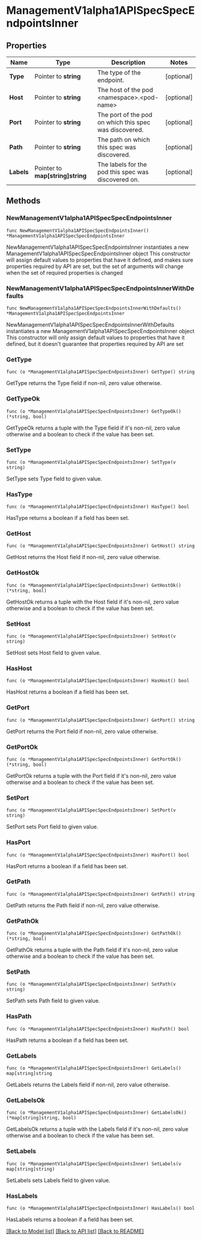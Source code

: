 # ManagementV1alpha1APISpecSpecEndpointsInner

## Properties

Name | Type | Description | Notes
------------ | ------------- | ------------- | -------------
**Type** | Pointer to **string** | The type of the endpoint. | [optional] 
**Host** | Pointer to **string** | The host of the pod &lt;namespace&gt;.&lt;pod-name&gt; | [optional] 
**Port** | Pointer to **string** | The port of the pod on which this spec was discovered. | [optional] 
**Path** | Pointer to **string** | The path on which this spec was discovered. | [optional] 
**Labels** | Pointer to **map[string]string** | The labels for the pod this spec was discovered on. | [optional] 

## Methods

### NewManagementV1alpha1APISpecSpecEndpointsInner

`func NewManagementV1alpha1APISpecSpecEndpointsInner() *ManagementV1alpha1APISpecSpecEndpointsInner`

NewManagementV1alpha1APISpecSpecEndpointsInner instantiates a new ManagementV1alpha1APISpecSpecEndpointsInner object
This constructor will assign default values to properties that have it defined,
and makes sure properties required by API are set, but the set of arguments
will change when the set of required properties is changed

### NewManagementV1alpha1APISpecSpecEndpointsInnerWithDefaults

`func NewManagementV1alpha1APISpecSpecEndpointsInnerWithDefaults() *ManagementV1alpha1APISpecSpecEndpointsInner`

NewManagementV1alpha1APISpecSpecEndpointsInnerWithDefaults instantiates a new ManagementV1alpha1APISpecSpecEndpointsInner object
This constructor will only assign default values to properties that have it defined,
but it doesn't guarantee that properties required by API are set

### GetType

`func (o *ManagementV1alpha1APISpecSpecEndpointsInner) GetType() string`

GetType returns the Type field if non-nil, zero value otherwise.

### GetTypeOk

`func (o *ManagementV1alpha1APISpecSpecEndpointsInner) GetTypeOk() (*string, bool)`

GetTypeOk returns a tuple with the Type field if it's non-nil, zero value otherwise
and a boolean to check if the value has been set.

### SetType

`func (o *ManagementV1alpha1APISpecSpecEndpointsInner) SetType(v string)`

SetType sets Type field to given value.

### HasType

`func (o *ManagementV1alpha1APISpecSpecEndpointsInner) HasType() bool`

HasType returns a boolean if a field has been set.

### GetHost

`func (o *ManagementV1alpha1APISpecSpecEndpointsInner) GetHost() string`

GetHost returns the Host field if non-nil, zero value otherwise.

### GetHostOk

`func (o *ManagementV1alpha1APISpecSpecEndpointsInner) GetHostOk() (*string, bool)`

GetHostOk returns a tuple with the Host field if it's non-nil, zero value otherwise
and a boolean to check if the value has been set.

### SetHost

`func (o *ManagementV1alpha1APISpecSpecEndpointsInner) SetHost(v string)`

SetHost sets Host field to given value.

### HasHost

`func (o *ManagementV1alpha1APISpecSpecEndpointsInner) HasHost() bool`

HasHost returns a boolean if a field has been set.

### GetPort

`func (o *ManagementV1alpha1APISpecSpecEndpointsInner) GetPort() string`

GetPort returns the Port field if non-nil, zero value otherwise.

### GetPortOk

`func (o *ManagementV1alpha1APISpecSpecEndpointsInner) GetPortOk() (*string, bool)`

GetPortOk returns a tuple with the Port field if it's non-nil, zero value otherwise
and a boolean to check if the value has been set.

### SetPort

`func (o *ManagementV1alpha1APISpecSpecEndpointsInner) SetPort(v string)`

SetPort sets Port field to given value.

### HasPort

`func (o *ManagementV1alpha1APISpecSpecEndpointsInner) HasPort() bool`

HasPort returns a boolean if a field has been set.

### GetPath

`func (o *ManagementV1alpha1APISpecSpecEndpointsInner) GetPath() string`

GetPath returns the Path field if non-nil, zero value otherwise.

### GetPathOk

`func (o *ManagementV1alpha1APISpecSpecEndpointsInner) GetPathOk() (*string, bool)`

GetPathOk returns a tuple with the Path field if it's non-nil, zero value otherwise
and a boolean to check if the value has been set.

### SetPath

`func (o *ManagementV1alpha1APISpecSpecEndpointsInner) SetPath(v string)`

SetPath sets Path field to given value.

### HasPath

`func (o *ManagementV1alpha1APISpecSpecEndpointsInner) HasPath() bool`

HasPath returns a boolean if a field has been set.

### GetLabels

`func (o *ManagementV1alpha1APISpecSpecEndpointsInner) GetLabels() map[string]string`

GetLabels returns the Labels field if non-nil, zero value otherwise.

### GetLabelsOk

`func (o *ManagementV1alpha1APISpecSpecEndpointsInner) GetLabelsOk() (*map[string]string, bool)`

GetLabelsOk returns a tuple with the Labels field if it's non-nil, zero value otherwise
and a boolean to check if the value has been set.

### SetLabels

`func (o *ManagementV1alpha1APISpecSpecEndpointsInner) SetLabels(v map[string]string)`

SetLabels sets Labels field to given value.

### HasLabels

`func (o *ManagementV1alpha1APISpecSpecEndpointsInner) HasLabels() bool`

HasLabels returns a boolean if a field has been set.


[[Back to Model list]](../README.md#documentation-for-models) [[Back to API list]](../README.md#documentation-for-api-endpoints) [[Back to README]](../README.md)


